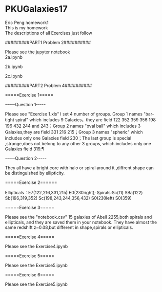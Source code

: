# PKUGalaxies17
Eric Peng homework1  
This is my homework   
The descriptions of all Exercises just follow 

#########PART1 Problem 2##########

Please see the jupyter notebook  
  2a.ipynb

  2b.ipynb 

  2c.ipynb 

#########PART2 Problem 4##########

=====Exercise 1=====

  -----Question 1-----
  
Please see "Exercise 1.xls" 
  I set 4 number of groups. Group 1 names "bar-tight spiral" which includes 9 Galaxies，they are field 122 352 359 356 198 196 432 244 and 243；Group 2 names "oval ball" which includes 3 Galaxies,they are field 331 216 215；Group 3 names "spheric" which includes only one Galaxies field 230；The last group is special ,strange,does not belong to any other 3 groups, which includes only one Galaxies field 319.¶
  
  -----Question 2-----
  
They all have a bright core with halo or spiral around it ,diffrent shape can be distinguished by ellipticity.

=====Exercise 2======

  Ellipticals：E7(122,216,331,215) E0(230right); Spirals:Sc(11) SBa(122) Sb(196,319,352) Sc(198,243,244,356,432) S0(230left) S0(359)

=====Exercise 3=====

Please see the "notebook.csv" 
  15 galaxies of Abell 2255,both spirals and ellipticals, and they are saved them in your notebook. They have almost the same redshift z~0.08,but different in shape,spirals or ellipticals.
  
=====Exercise 4=====

Please see the Exercise4.ipynb

=====Exercise 5=====

  Please see the Exercise5.ipynb

=====Exercise 6=====

  Please see the Exercise5.ipynb
